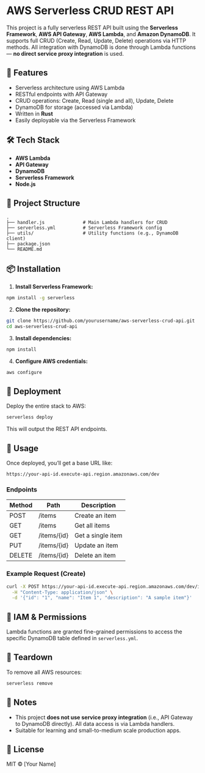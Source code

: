 # AWS Serverless CRUD REST API

This project is a fully serverless REST API built using the **Serverless Framework**, **AWS API Gateway**, **AWS Lambda**, and **Amazon DynamoDB**. It supports full CRUD (Create, Read, Update, Delete) operations via HTTP methods. All integration with DynamoDB is done through Lambda functions — **no direct service proxy integration** is used.

## 🚀 Features

- Serverless architecture using AWS Lambda
- RESTful endpoints with API Gateway
- CRUD operations: Create, Read (single and all), Update, Delete
- DynamoDB for storage (accessed via Lambda)
- Written in **Rust**
- Easily deployable via the Serverless Framework

## 🛠️ Tech Stack

- **AWS Lambda**
- **API Gateway**
- **DynamoDB**
- **Serverless Framework**
- **Node.js**

## 📁 Project Structure

```
.
├── handler.js              # Main Lambda handlers for CRUD
├── serverless.yml          # Serverless Framework config
├── utils/                  # Utility functions (e.g., DynamoDB client)
├── package.json
└── README.md
```

## 📦 Installation

1. **Install Serverless Framework:**

```bash
npm install -g serverless
```

2. **Clone the repository:**

```bash
git clone https://github.com/yourusername/aws-serverless-crud-api.git
cd aws-serverless-crud-api
```

3. **Install dependencies:**

```bash
npm install
```

4. **Configure AWS credentials:**

```bash
aws configure
```

## 🚀 Deployment

Deploy the entire stack to AWS:

```bash
serverless deploy
```

This will output the REST API endpoints.

## 🧪 Usage

Once deployed, you’ll get a base URL like:

```
https://your-api-id.execute-api.region.amazonaws.com/dev
```

### Endpoints

| Method | Path              | Description        |
|--------|-------------------|--------------------|
| POST   | /items            | Create an item     |
| GET    | /items            | Get all items      |
| GET    | /items/{id}       | Get a single item  |
| PUT    | /items/{id}       | Update an item     |
| DELETE | /items/{id}       | Delete an item     |

### Example Request (Create)

```bash
curl -X POST https://your-api-id.execute-api.region.amazonaws.com/dev/items \
  -H "Content-Type: application/json" \
  -d '{"id": "1", "name": "Item 1", "description": "A sample item"}'
```

## 🔐 IAM & Permissions

Lambda functions are granted fine-grained permissions to access the specific DynamoDB table defined in `serverless.yml`.

## 🧹 Teardown

To remove all AWS resources:

```bash
serverless remove
```

## 📌 Notes

- This project **does not use service proxy integration** (i.e., API Gateway to DynamoDB directly). All data access is via Lambda handlers.
- Suitable for learning and small-to-medium scale production apps.

## 📄 License

MIT © [Your Name]
